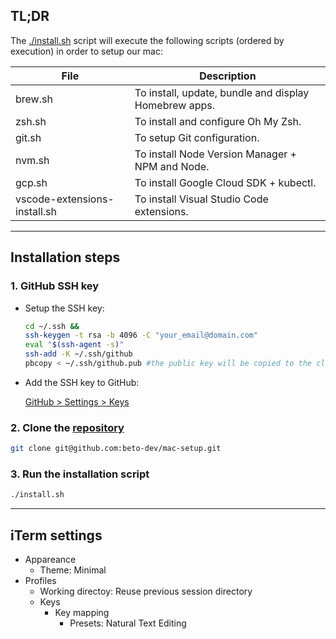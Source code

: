 ## TL;DR

The [./install.sh](https://github.com/beto-dev/mac-setup/blob/master/install.sh) script will execute the following scripts (ordered by execution) in order to setup our mac:

| File | Description |
| --- | --- |
| brew.sh | To install, update, bundle and display Homebrew apps. |
| zsh.sh | To install and configure Oh My Zsh.  |
| git.sh | To setup Git configuration. |
| nvm.sh | To install Node Version Manager + NPM and Node. |
| gcp.sh | To install Google Cloud SDK + kubectl. |
| vscode-extensions-install.sh | To install Visual Studio Code extensions. |

---

## Installation steps

### 1. GitHub SSH key

- Setup the SSH key:
    
    ```bash
    cd ~/.ssh && 
    ssh-keygen -t rsa -b 4096 -C "your_email@domain.com"
    eval "$(ssh-agent -s)"
    ssh-add -K ~/.ssh/github
    pbcopy < ~/.ssh/github.pub #the public key will be copied to the clipboard
    ```
    
- Add the SSH key to GitHub:
    
    [GitHub > Settings > Keys](https://github.com/settings/keys) 

### 2. Clone the [repository](https://github.com/beto-dev/mac-setup)

```bash
git clone git@github.com:beto-dev/mac-setup.git
```

### 3. Run the installation script

```bash
./install.sh
```
---

## iTerm settings

- Appareance 
    - Theme: Minimal
- Profiles
    - Working directoy: Reuse previous session directory
    - Keys
        - Key mapping
            - Presets: Natural Text Editing